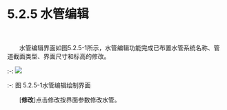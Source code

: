 # 5.2.5 水管编辑
<br/>


&emsp;&emsp;水管编辑界面如图5.2.5-1所示，水管编辑功能完成已布置水管系统名称、管道截面类型、界面尺寸和标高的修改。
<br/>

:-: ![](images/164.png)


:-: 图 5.2.5-1水管编辑绘制界面
<br/>



&emsp;&emsp;[**修改**]点击修改按界面参数修改水管。